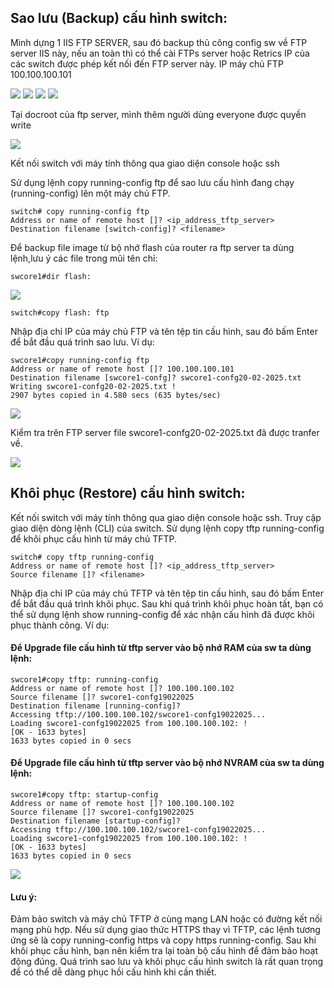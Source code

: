 ## Sao lưu (Backup) cấu hình switch:
  Mình dựng 1 IIS FTP SERVER, sau đó backup thủ công config sw về FTP server IIS này, nếu an toàn thì có thể cài FTPs server hoặc Retrics IP của các switch 
  được phép kết nối đến FTP server này.
  IP máy chủ FTP 100.100.100.101
 
  <img src="Basicnetworkimages/45.png">

  <img src="Basicnetworkimages/46.png">

  <img src="Basicnetworkimages/47.png">

  <img src="Basicnetworkimages/48.png">

  Tại docroot của ftp server, mình thêm người dùng everyone được quyền write

  <img src="Basicnetworkimages/49.png">

  Kết nối switch với máy tính thông qua giao diện console hoặc ssh

  Sử dụng lệnh copy running-config ftp để sao lưu cấu hình đang chạy (running-config) lên một máy chủ FTP.

    switch# copy running-config ftp
    Address or name of remote host []? <ip_address_tftp_server>
    Destination filename [switch-config]? <filename>

  Để backup file image từ bộ nhớ flash của router ra ftp server ta dùng lệnh,lưu ý các file trong mũi tên chỉ:

    swcore1#dir flash:

  <img src="Basicnetworkimages/50.png">

    switch#copy flash: ftp

  Nhập địa chỉ IP của máy chủ FTP và tên tệp tin cấu hình, sau đó bấm Enter để bắt đầu quá trình sao lưu.
  Ví dụ:

    swcore1#copy running-config ftp
    Address or name of remote host []? 100.100.100.101
    Destination filename [swcore1-confg]? swcore1-confg20-02-2025.txt
    Writing swcore1-confg20-02-2025.txt !
    2907 bytes copied in 4.580 secs (635 bytes/sec)


  <img src="Basicnetworkimages/51.png">

  Kiểm tra trên FTP server file swcore1-confg20-02-2025.txt đã được tranfer về.

  <img src="Basicnetworkimages/52.png">

## Khôi phục (Restore) cấu hình switch:

  Kết nối switch với máy tính thông qua giao diện console hoặc ssh.
  Truy cập giao diện dòng lệnh (CLI) của switch.
  Sử dụng lệnh copy tftp running-config để khôi phục cấu hình từ máy chủ TFTP.

    switch# copy tftp running-config
    Address or name of remote host []? <ip_address_tftp_server>
    Source filename []? <filename>

  Nhập địa chỉ IP của máy chủ TFTP và tên tệp tin cấu hình, sau đó bấm Enter để bắt đầu quá trình khôi phục.
  Sau khi quá trình khôi phục hoàn tất, bạn có thể sử dụng lệnh show running-config để xác nhận cấu hình đã được khôi phục thành công.
  Ví dụ:

#### Để Upgrade file cấu hình từ tftp server vào bộ nhớ RAM của sw ta dùng lệnh:
    swcore1#copy tftp: running-config
    Address or name of remote host []? 100.100.100.102
    Source filename []? swcore1-confg19022025
    Destination filename [running-config]? 
    Accessing tftp://100.100.100.102/swcore1-confg19022025...
    Loading swcore1-confg19022025 from 100.100.100.102: !
    [OK - 1633 bytes]
    1633 bytes copied in 0 secs

#### Để Upgrade file cấu hình từ tftp server vào bộ nhớ NVRAM của sw ta dùng lệnh:

    swcore1#copy tftp: startup-config
    Address or name of remote host []? 100.100.100.102
    Source filename []? swcore1-confg19022025
    Destination filename [startup-config]? 
    Accessing tftp://100.100.100.102/swcore1-confg19022025...
    Loading swcore1-confg19022025 from 100.100.100.102: !
    [OK - 1633 bytes]
    1633 bytes copied in 0 secs

  <img src="Basicnetworkimages/27.png">
  
#### Lưu ý:

  Đảm bảo switch và máy chủ TFTP ở cùng mạng LAN hoặc có đường kết nối mạng phù hợp.
  Nếu sử dụng giao thức HTTPS thay vì TFTP, các lệnh tương ứng sẽ là copy running-config https và copy https running-config.
  Sau khi khôi phục cấu hình, bạn nên kiểm tra lại toàn bộ cấu hình để đảm bảo hoạt động đúng.
  Quá trình sao lưu và khôi phục cấu hình switch là rất quan trọng để có thể dễ dàng phục hồi cấu hình khi cần thiết.